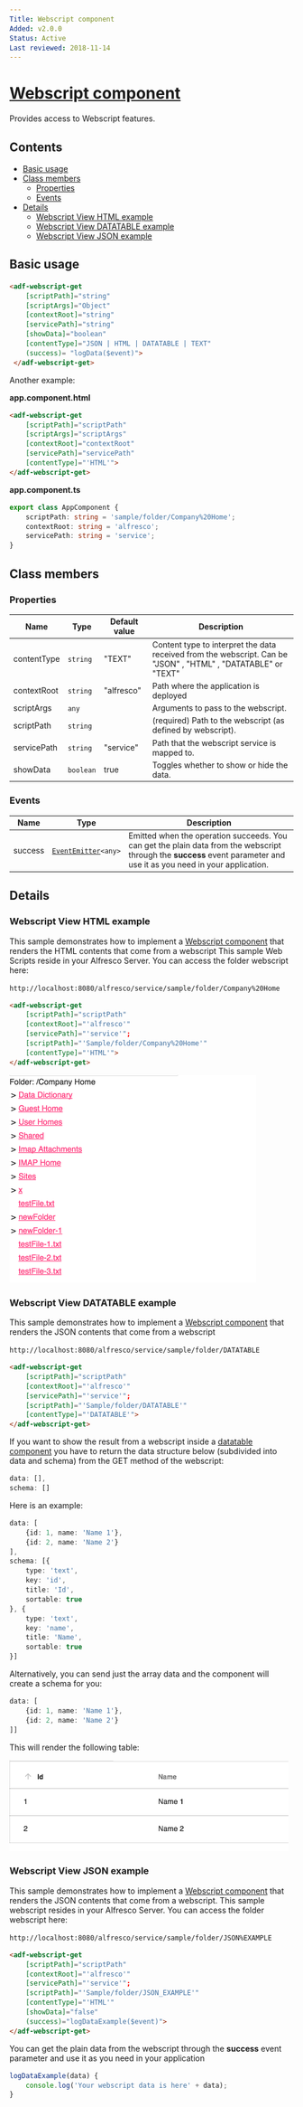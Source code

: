 ```yaml
---
Title: Webscript component
Added: v2.0.0
Status: Active
Last reviewed: 2018-11-14
---
```


# [Webscript component](../../../lib/content-services/src/lib/webscript/webscript.component.ts "Defined in webscript.component.ts")

Provides access to Webscript features.

## Contents

-   [Basic usage](#basic-usage)
-   [Class members](#class-members)
    -   [Properties](#properties)
    -   [Events](#events)
-   [Details](#details)
    -   [Webscript View HTML example](#webscript-view-html-example)
    -   [Webscript View DATATABLE example](#webscript-view-datatable-example)
    -   [Webscript View JSON example](#webscript-view-json-example)

## Basic usage

```html
<adf-webscript-get 
    [scriptPath]="string"
    [scriptArgs]="Object"
    [contextRoot]="string"
    [servicePath]="string"
    [showData]="boolean"
    [contentType]="JSON | HTML | DATATABLE | TEXT"
    (success)= "logData($event)">
 </adf-webscript-get>
```

Another example:

**app.component.html**

```html
<adf-webscript-get 
    [scriptPath]="scriptPath"
    [scriptArgs]="scriptArgs"
    [contextRoot]="contextRoot"
    [servicePath]="servicePath" 
    [contentType]="'HTML'">
</adf-webscript-get>
```

**app.component.ts**

```ts
export class AppComponent {
    scriptPath: string = 'sample/folder/Company%20Home';
    contextRoot: string = 'alfresco';
    servicePath: string = 'service';
}
```

## Class members

### Properties

| Name | Type | Default value | Description |
| ---- | ---- | ------------- | ----------- |
| contentType | `string` | "TEXT" | Content type to interpret the data received from the webscript. Can be "JSON" , "HTML" , "DATATABLE" or "TEXT" |
| contextRoot | `string` | "alfresco" | Path where the application is deployed |
| scriptArgs | `any` |  | Arguments to pass to the webscript. |
| scriptPath | `string` |  | (required) Path to the webscript (as defined by webscript). |
| servicePath | `string` | "service" | Path that the webscript service is mapped to. |
| showData | `boolean` | true | Toggles whether to show or hide the data. |

### Events

| Name | Type | Description |
| ---- | ---- | ----------- |
| success | [`EventEmitter`](https://angular.io/api/core/EventEmitter)`<any>` | Emitted when the operation succeeds. You can get the plain data from the webscript through the **success** event parameter and use it as you need in your application. |

## Details

### Webscript View HTML example

This sample demonstrates how to implement a [Webscript component](webscript.component.md) that renders the HTML contents that come from a webscript
This sample Web Scripts reside in your Alfresco Server. You can access the folder webscript here:

`http://localhost:8080/alfresco/service/sample/folder/Company%20Home`

```html
<adf-webscript-get 
    [scriptPath]="scriptPath"
    [contextRoot]="'alfresco'"
    [servicePath]="'service'";
    [scriptPath]="'Sample/folder/Company%20Home'"
    [contentType]="'HTML'">
</adf-webscript-get>
```

![Custom columns](../../docassets/images/HTML.png)

### Webscript View DATATABLE example

This sample demonstrates how to implement a [Webscript component](webscript.component.md) that renders the JSON contents that come from a webscript

`http://localhost:8080/alfresco/service/sample/folder/DATATABLE`

```html
<adf-webscript-get 
    [scriptPath]="scriptPath"
    [contextRoot]="'alfresco'"
    [servicePath]="'service'";
    [scriptPath]="'Sample/folder/DATATABLE'"
    [contentType]="'DATATABLE'">
</adf-webscript-get>
```

If you want to show the result from a webscript inside a
[datatable component](../../core/components/datatable.component.md)
you have to return the data structure below (subdivided into data and
schema) from the GET method of the webscript:

```ts
data: [],
schema: []
```

Here is an example:

```ts
data: [
    {id: 1, name: 'Name 1'},
    {id: 2, name: 'Name 2'}
],
schema: [{
    type: 'text',
    key: 'id',
    title: 'Id',
    sortable: true
}, {
    type: 'text',
    key: 'name',
    title: 'Name',
    sortable: true
}]
```

Alternatively, you can send just the array data and the component will create a schema for you:

```ts
data: [
    {id: 1, name: 'Name 1'},
    {id: 2, name: 'Name 2'}
]]
```

This will render the following table:

![Custom columns](../../docassets/images/datatable.png)

### Webscript View JSON example

This sample demonstrates how to implement a [Webscript component](webscript.component.md) that renders the JSON contents that come from a webscript.
This sample webscript resides in your Alfresco Server. You can access the folder webscript here:

`http://localhost:8080/alfresco/service/sample/folder/JSON%EXAMPLE`

```html
<adf-webscript-get 
    [scriptPath]="scriptPath"
    [contextRoot]="'alfresco'"
    [servicePath]="'service'";
    [scriptPath]="'Sample/folder/JSON_EXAMPLE'"
    [contentType]="'HTML'"
    [showData]="false"
    (success)="logDataExample($event)">
</adf-webscript-get>
```

You can get the plain data from the webscript through the **success** event parameter and use it as you need in your application

```ts
logDataExample(data) {
    console.log('Your webscript data is here' + data);
}
```
